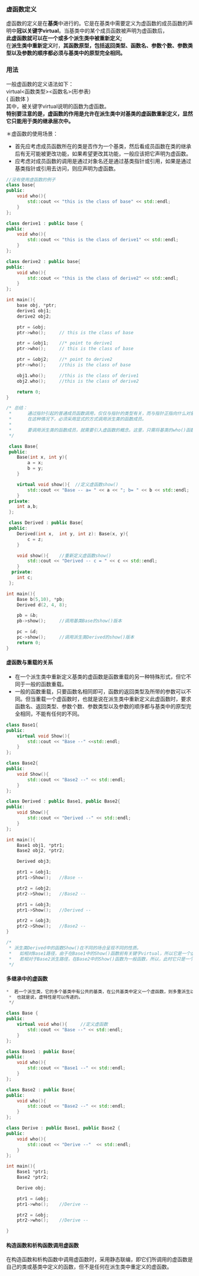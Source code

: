 ### 虚函数定义
  虚函数的定义是在**基类**中进行的。它是在基类中需要定义为虚函数的成员函数的声明中**冠以关键字virtual**。当基类中的某个成员函数被声明为虚函数后，</br>
  **此虚函数就可以在一个或多个派生类中被重新定义;** </br>
  在**派生类中重新定义**时，**其函数原型，包括返回类型、函数名、参数个数、参数类型以及参数的顺序都必须与基类中的原型完全相同。**</br>

### 用法
  一般虚函数的定义语法如下：</br>
          virtual<函数类型><函数名>(形参表)</br>
           {        函数体            }</br>
   其中，被关键字virtual说明的函数为虚函数。</br>
   **特别要注意的是，虚函数的作用是允许在派生类中对基类的虚函数重新定义，显然它只能用于类的继承层次中。**</br>
   
＊虚函数的使用场景：
  - 首先应考虑成员函数所在的类是否作为一个基类，然后看成员函数在类的继承后有无可能被更改功能，如果希望更改其功能，一般应该把它声明为虚函数。
  - 应考虑对成员函数的调用是通过对象名还是通过基类指针或引用，如果是通过基类指针或引用去访问，则应声明为虚函数。

```c++
//没有使用虚函数的例子
class base{
public:
    void who(){
        std::cout << "this is the class of base" << std::endl;
    }
};

class derive1 : public base {
public:
    void who(){
        std::cout << "this is the class of derive1" << std::endl;
    }
};

class derive2 : public base{
public:
    void who(){
        std::cout << "this is the class of derive2" << std::endl;
    }
};

int main(){
    base obj, *ptr;
    derive1 obj1;
    derive2 obj2;

    ptr = &obj;
    ptr->who();     // this is the class of base

    ptr = &obj1;    //* point to derive1
    ptr->who();     // this is the class of base

    ptr = &obj2;    //* point to derive2
    ptr->who();     //this is the class of base

    obj1.who();     //this is the class of derive1
    obj2.who();     //this is the class of derive2

    return 0;
}

/* 总结：
 *      通过指针引起的普通成员函数调用，仅仅与指针的类型有关，而与指针正指向什么对象无关。
 *      在这种情况下，必须采用显式的方式调用派生类的函数成员。
 *
 *      要调用派生类的函数成员，就需要引入虚函数的概念。这里，只需将基类的who()函数声明为虚函数即可。
 */

 class Base{
 public:
    Base(int x, int y){
        a = x;
        b = y;
    }

    virtual void show(){  //定义虚函数show()
        std::cout << "Base -- a= " << a << "; b= " << b << std::endl;
    }
 private:
    int a,b;
 };

 class Derived : public Base{
 public:
    Derived(int x,  int y, int z): Base(x, y){
        c = z;
    }

    void show(){    //重新定义虚函数show()
        std::cout << "Derived -- c = " << c << std::endl;
    }
  private:
    int c;
 };

int main(){
    Base b(5,10), *pb;
    Derived d(2, 4, 8);

    pb = &b;
    pb->show();     //调用基类Base的show()版本

    pc = &d;
    pc->show();     //调用派生类Derived的show()版本
    return 0;
}
```

#### 虚函数与重载的关系
  - 在一个派生类中重新定义基类的虚函数是函数重载的另一种特殊形式，但它不同于一般的函数重载。
  - 一般的函数重载，只要函数名相同即可，函数的返回类型及所带的参数可以不同。但当重载一个虚函数时，也就是说在派生类中重新定义此虚函数时，要求函数名、返回类型、参数个数、参数类型以及参数的顺序都与基类中的原型完全相同，不能有任何的不同。

```c++
class Base1{
public:
    virtual void Show(){
        std::cout << "Base --" <<std::endl;
    }
};

class Base2{
public:
    void Show(){
        std::cout << "Base2 --" << std::endl;
    }
};

class Derived : public Base1, public Base2{
public:
    void Show(){
        std::cout << "Derived --" << std::endl;
    }
};

int main(){
    Base1 obj1, *ptr1;
    Base2 obj2, *ptr2;

    Derived obj3;

    ptr1 = &obj1;
    ptr1->Show();   //Base --

    ptr2 = &obj2;
    ptr2->Show();   //Base2 --

    ptr1 = &obj3;
    ptr1->Show();   //Derived --

    ptr2 = &obj3;
    ptr2->Show();   //Base2 --
}

/*
 * 派生类Derived中的函数Show()在不同的场合呈现不同的性质。
 *   如相对Base1路径，由于在Base1中的Show()函数前有关键字virtual，所以它是一个虚函数；
 *   若相对于Base2派生路径，在Base2中的Show()函数为一般函数，所以，此时它只是一个重载函数。
 */
```

#### 多继承中的虚函数
```c++
*  若一个派生类，它的多个基类中有公共的基类，在公共基类中定义一个虚函数，则多重派生以后仍可以重新定义虚函数，
 *  也就是说，虚特性是可以传递的。
 */

class Base {
public:
    virtual void who(){     //定义虚函数
        std::cout << "Base --" << std::endl;
    }
};

class Base1 : public Base{
public:
    void who(){
        std::cout << "Base1 --" << std::endl;
    }
};

class Base2 : public Base{
public:
    void who(){
        std::cout << "Base2 --" << std::endl;
    }
};

class Derive : public Base1, public Base2 {
public:
    void who(){
        std::cout << "Derive --"  << std::endl;
    }
};

int main(){
    Base1 *ptr1;
    Base2 *ptr2;

    Derive obj;

    ptr1 = &obj;
    ptr1->who();    //Derive --

    ptr2 = &obj;
    ptr2->who();    //Derive --

}
```
#### 构造函数和析构函数调用虚函数
  
  在构造函数和析构函数中调用虚函数时，采用静态联编，即它们所调用的虚函数是自己的类或基类中定义的函数，但不是任何在派生类中重定义的虚函数。  
  

